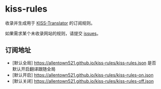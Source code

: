 # kiss-rules

收录并生成用于 [KISS-Translator](https://github.com/fishjar/kiss-translator) 的订阅规则。

如果需求某个未收录网站的规则，请提交 [issues](https://github.com/fishjar/kiss-webfixer/issues/new/choose)。

## 订阅地址

- [默认全局] https://allentown521.github.io/kiss-rules/kiss-rules.json
  是否默认开启翻译跟随全局
- [默认开启] https://allentown521.github.io/kiss-rules/kiss-rules-on.json
- [默认关闭] https://allentown521.github.io/kiss-rules/kiss-rules-off.json
